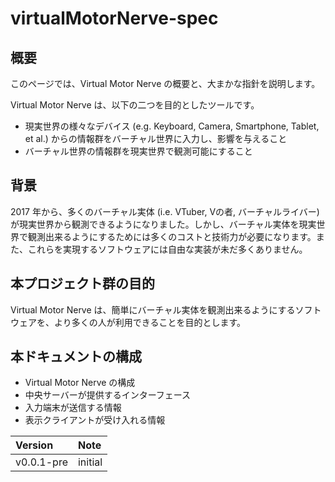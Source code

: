 # virtualMotorNerve-spec

## 概要

このページでは、Virtual Motor Nerve の概要と、大まかな指針を説明します。

Virtual Motor Nerve は、以下の二つを目的としたツールです。

* 現実世界の様々なデバイス (e.g. Keyboard, Camera, Smartphone, Tablet, et al.) からの情報群をバーチャル世界に入力し、影響を与えること
* バーチャル世界の情報群を現実世界で観測可能にすること

## 背景

2017 年から、多くのバーチャル実体 (i.e. VTuber, Vの者, バーチャルライバー) が現実世界から観測できるようになりました。しかし、バーチャル実体を現実世界で観測出来るようにするためには多くのコストと技術力が必要になります。また、これらを実現するソフトウェアには自由な実装が未だ多くありません。

## 本プロジェクト群の目的

Virtual Motor Nerve は、簡単にバーチャル実体を観測出来るようにするソフトウェアを、より多くの人が利用できることを目的とします。

## 本ドキュメントの構成

* Virtual Motor Nerve の構成
* 中央サーバーが提供するインターフェース
* 入力端末が送信する情報
* 表示クライアントが受け入れる情報

|Version|Note|
|:---|:---|
|v0.0.1-pre|initial|